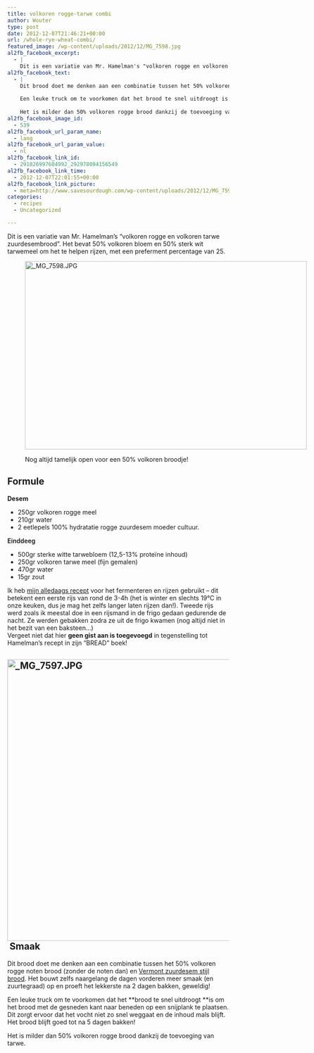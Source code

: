 ```yaml
---
title: volkoren rogge-tarwe combi
author: Wouter
type: post
date: 2012-12-07T21:46:21+00:00
url: /whole-rye-wheat-combi/
featured_image: /wp-content/uploads/2012/12/MG_7598.jpg
al2fb_facebook_excerpt:
  - |
    Dit is een variatie van Mr. Hamelman's "volkoren rogge en volkoren tarwe zuurdesem brood". Het bevat 50% volkoren bloem en 50% sterk wit tarwemeel om het te helpen rijzen, met een preferment percentage van 25.
al2fb_facebook_text:
  - |
    Dit brood doet me denken aan een combinatie tussen het 50% volkoren rogge noten brood (zonder de noten dan) en Vermont zuurdesem stijl brood. Het bouwt zelfs naargelang de dagen vorderen meer smaak (en zuurtegraad) op en proeft het lekkerste na 2 dagen bakken, geweldig!
    
    Een leuke truck om te voorkomen dat het brood te snel uitdroogt is om het brood met de gesneden kant naar beneden op een snijplank te plaatsen. Dit zorgt ervoor dat het vocht niet zo snel weggaat en de inhoud mals blijft. Het brood blijft goed tot na 5 dagen bakken!
    
    Het is milder dan 50% volkoren rogge brood dankzij de toevoeging van tarwe.
al2fb_facebook_image_id:
  - 539
al2fb_facebook_url_param_name:
  - lang
al2fb_facebook_url_param_value:
  - nl
al2fb_facebook_link_id:
  - 291826997604992_292978094156549
al2fb_facebook_link_time:
  - 2012-12-07T22:01:55+00:00
al2fb_facebook_link_picture:
  - meta=http://www.savesourdough.com/wp-content/uploads/2012/12/MG_7598-300x200.jpg
categories:
  - recipes
  - Uncategorized

---
```

Dit is een variatie van Mr. Hamelman&#8217;s &#8220;volkoren rogge en volkoren tarwe zuurdesembrood&#8221;. Het bevat 50% volkoren bloem en 50% sterk wit tarwemeel om het te helpen rijzen, met een preferment percentage van 25.<figure style="width: 640px" class="wp-caption aligncenter">

[<img title="_MG_7598.JPG" src="http://lh4.ggpht.com/-d3ELXzzT7XQ/UMJemN61jlI/AAAAAAAAGtU/DpriVx2f0x0/w640/_MG_7598.JPG" alt="_MG_7598.JPG" width="640" height="428" />][1]<figcaption class="wp-caption-text">Nog altijd tamelijk open voor een 50% volkoren broodje!</figcaption></figure> 

## Formule

**Desem**

  * 250gr volkoren rogge meel
  * 210gr water
  * 2 eetlepels 100% hydratatie rogge zuurdesem moeder cultuur.

<span style="font-weight: 600;">Einddeeg</span>

  * 500gr sterke witte tarwebloem (12,5-13% proteïne inhoud)
  * 250gr volkoren tarwe meel (fijn gemalen)
  * 470gr water
  * 15gr zout

<div>
  Ik heb <a title="Baking your daily bread" href="https://redzuurdesem.be/nl/baking-your-daily-bread/">mijn alledaags recept</a> voor het fermenteren en rijzen gebruikt &#8211; dit betekent een eerste rijs van rond de 3-4h (het is winter en slechts 19°C in onze keuken, dus je mag het zelfs langer laten rijzen dan!). Tweede rijs werd zoals ik meestal doe in een rijsmand in de frigo gedaan gedurende de nacht. Ze werden gebakken zodra ze uit de frigo kwamen (nog altijd niet in het bezit van een baksteen&#8230;)
</div>

<div>
  Vergeet niet dat hier <strong>geen gist aan is toegevoegd</strong> in tegenstelling tot Hamelman&#8217;s recept in zijn &#8220;BREAD&#8221; boek!
</div>

<div>
</div>

## [<img class="aligncenter" title="_MG_7597.JPG" src="http://lh4.ggpht.com/-WDLPW5-ErOg/UMJekh3H4fI/AAAAAAAAGtM/ilK6t4FnLPI/w640/_MG_7597.JPG" alt="_MG_7597.JPG" width="640" />][2]<span style="text-align: center;"> </span>Smaak

Dit brood doet me denken aan een combinatie tussen het 50% volkoren rogge noten brood (zonder de noten dan) en [Vermont zuurdesem stijl brood][3]. Het bouwt zelfs naargelang de dagen vorderen meer smaak (en zuurtegraad) op en proeft het lekkerste na 2 dagen bakken, geweldig!

Een leuke truck om te voorkomen dat het **brood te snel uitdroogt **is om het brood met de gesneden kant naar beneden op een snijplank te plaatsen. Dit zorgt ervoor dat het vocht niet zo snel weggaat en de inhoud mals blijft. Het brood blijft goed tot na 5 dagen bakken!

Het is milder dan 50% volkoren rogge brood dankzij de toevoeging van tarwe.

 [1]: http://lh4.ggpht.com/-d3ELXzzT7XQ/UMJemN61jlI/AAAAAAAAGtU/DpriVx2f0x0/s1024/_MG_7598.JPG "_MG_7598.JPG"
 [2]: http://lh4.ggpht.com/-WDLPW5-ErOg/UMJekh3H4fI/AAAAAAAAGtM/ilK6t4FnLPI/s1024/_MG_7597.JPG "_MG_7597.JPG"
 [3]: https://redzuurdesem.be/nl/vermont-style-sourdough/ "Vermont Style Sourdough"